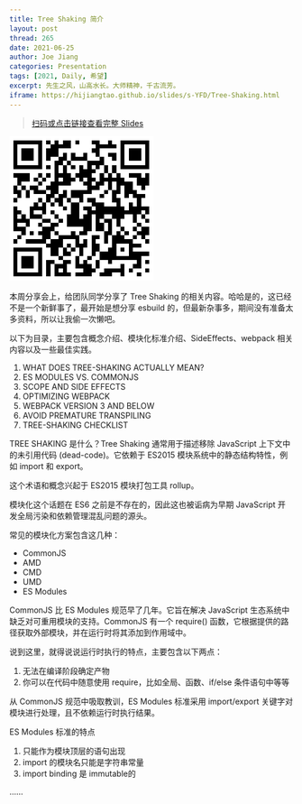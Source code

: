 ```yaml
---
title: Tree Shaking 简介
layout: post
thread: 265
date: 2021-06-25
author: Joe Jiang
categories: Presentation
tags: [2021, Daily, 希望]
excerpt: 先生之风，山高水长。大师精神，千古流芳。
iframe: https://hijiangtao.github.io/slides/s-YFD/Tree-Shaking.html
---
```


> [扫码或点击链接查看完整 Slides](https://hijiangtao.github.io/slides/s-YFD/Tree-Shaking.html)

[![](/assets/in-post/2021-06-25-Tree-Shaking-qrcode.png)](https://hijiangtao.github.io/slides/s-YFD/Tree-Shaking.html)

本周分享会上，给团队同学分享了 Tree Shaking 的相关内容。哈哈是的，这已经不是一个新鲜事了，最开始是想分享 esbuild 的，但最新杂事多，期间没有准备太多资料，所以让我偷一次懒吧。

以下为目录，主要包含概念介绍、模块化标准介绍、SideEffects、webpack 相关内容以及一些最佳实践。

1. WHAT DOES TREE-SHAKING ACTUALLY MEAN?
2. ES MODULES VS. COMMONJS
3. SCOPE AND SIDE EFFECTS
4. OPTIMIZING WEBPACK
5. WEBPACK VERSION 3 AND BELOW
6. AVOID PREMATURE TRANSPILING
7. TREE-SHAKING CHECKLIST

TREE SHAKING 是什么？Tree Shaking 通常用于描述移除 JavaScript 上下文中的未引用代码 (dead-code)。它依赖于 ES2015 模块系统中的静态结构特性，例如 import 和 export。

这个术语和概念兴起于 ES2015 模块打包工具 rollup。

模块化这个话题在 ES6 之前是不存在的，因此这也被诟病为早期 JavaScript 开发全局污染和依赖管理混乱问题的源头。

常见的模块化方案包含这几种：

* CommonJS
* AMD
* CMD
* UMD
* ES Modules

CommonJS 比 ES Modules 规范早了几年。它旨在解决 JavaScript 生态系统中缺乏对可重用模块的支持。CommonJS 有一个 require() 函数，它根据提供的路径获取外部模块，并在运行时将其添加到作用域中。

说到这里，就得说说运行时执行的特点，主要包含以下两点：

1. 无法在编译阶段确定产物
2. 你可以在代码中随意使用 require，比如全局、函数、if/else 条件语句中等等

从 CommonJS 规范中吸取教训，ES Modules 标准采用 import/export 关键字对模块进行处理，且不依赖运行时执行结果。

ES Modules 标准的特点

1. 只能作为模块顶层的语句出现
2. import 的模块名只能是字符串常量
3. import binding 是 immutable的

……
